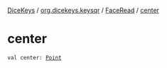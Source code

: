 [DiceKeys](../../index.md) / [org.dicekeys.keysqr](../index.md) / [FaceRead](index.md) / [center](./center.md)

# center

`val center: `[`Point`](../-point/index.md)
